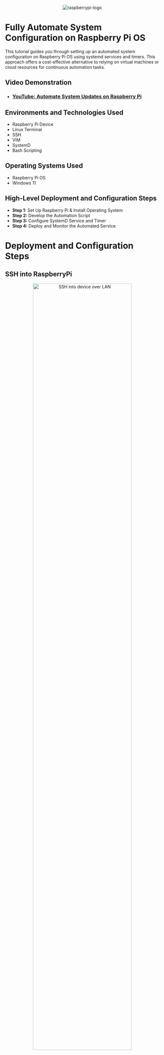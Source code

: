 <p align="center">
<img src="https://upload.wikimedia.org/wikipedia/commons/d/d1/Raspberry_Pi_OS_Logo.png" alt="raspberrypi-logo"/>
</p>

# Fully Automate System Configuration on Raspberry Pi OS

This tutorial guides you through setting up an automated system configuration on Raspberry Pi OS using systemd services and timers. This approach offers a cost-effective alternative to relying on virtual machines or cloud resources for continuous automation tasks.<br />

## Video Demonstration

- ### [YouTube: Automate System Updates on Raspberry Pi](https://www.youtube.com)

## Environments and Technologies Used

- Raspberry Pi Device
- Linux Terminal
- SSH
- VIM
- SystemD
- Bash Scripting

## Operating Systems Used

- Raspberry Pi OS
- Windows 11

## High-Level Deployment and Configuration Steps

- **Step 1:** Set Up Raspberry Pi & Install Operating System
- **Step 2:** Develop the Automation Script
- **Step 3:** Configure SystemD Service and Timer
- **Step 4:** Deploy and Monitor the Automated Service

# Deployment and Configuration Steps

## SSH into RaspberryPi
<p align="center">
  <img src="https://github.com/user-attachments/assets/297c9d8a-3c5a-4260-8c9f-cdea03dd0f78" height="80%" width="80%" alt="SSH into device over LAN"/>
</p>
<p>
  Begin by connecting to your Raspberry Pi via SSH over your local network. Ensure that SSH is enabled and that you can successfully log in to your device. This remote access is crucial for managing and deploying scripts without needing a direct monitor or keyboard connection.
</p>
<br />

## Create and Add Script to Automate the Updates
<p align="center">
  <img src="https://github.com/user-attachments/assets/e89687ee-23ba-4984-ae37-e8fdfbdf4042" height="80%" width="80%" alt="Script Development in VIM"/>
</p>
<p>
  Develop your automation script using VIM or your preferred text editor. This script will handle system updates, maintenance tasks, and any other configurations you wish to automate. Ensure the script has executable permissions and is tested manually before integrating it with systemd.
</p>
<br />

## Configure System-D Service File
<p align="center">
  <img src="https://github.com/user-attachments/assets/766c34ff-1030-44ae-b6ee-389d7bfab866" height="80%" width="80%" alt="SystemD Configuration"/>
</p>
<p>
  Configure systemd by creating a service and timer unit file. The service file defines the script to be executed, while the timer file schedules the execution at desired intervals (e.g., every 24 hours). Use `sudo` privileges to edit these files and ensure they have the correct permissions.
</p>
<br />

## Configure System-D Timer File
<p align="center">
  <img src="https://github.com/user-attachments/assets/7adaed39-1462-47de-99dc-72b10615b634" height="80%" width="80%" alt="SystemD Configuration"/>
</p>
<p>
  Configure systemd by creating a service and timer unit file. The service file defines the script to be executed, while the timer file schedules the execution at desired intervals (e.g., every 24 hours). Use `sudo` privileges to edit these files and ensure they have the correct permissions.
</p>
<br />

## Deploy the .service and .timer files, restart daemon, and check logs
<p align="center">
  <img src="https://github.com/user-attachments/assets/a79e1e0d-523c-48b0-b1f7-7a277c7a89d6" height="80%" width="80%" alt="Monitoring Service Logs"/>
<p>
  After deploying the service and timer, monitor the logs to verify that the automation runs as expected. Utilize `journalctl` to check for any errors and ensure that the script executes successfully at each scheduled interval. Adjust configurations as needed based on the log outputs.
</p>
<br />

# Detailed Steps

### Step 1: Set Up Raspberry Pi & Install Operating System
<p>
  - Download the latest Raspberry Pi OS image.<br />
  - Use tools like Balena Etcher to flash the OS onto your SD card.<br />
  - Insert the SD card into your Raspberry Pi and boot up.<br />
  - Connect to your network via Ethernet or Wi-Fi.<br />
  - Enable SSH by creating an empty `ssh` file in the boot partition.<br />
</p>
<br />

### Step 2: Develop the Automation Script
<p>
  - ** Create a directory for your scripts: **<br />
    <code>mkdir -p ~/scripts</code><br />
  - **Create and edit your automation script:**<br />
    <code>nano ~/scripts/auto_update.sh</code><br />
  - **Add the following content:**<br />
  
    ```bash
    #!/usr/bin/env bash

    LOGFILE="/home/pi/logs/auto_update.log"

    echo "===== Auto-Update Script Started at $(date) =====" >> "$LOGFILE"

    # Update package lists
    sudo apt-get update -y >> "$LOGFILE" 2>&1

    # Upgrade installed packages
    sudo apt-get upgrade -y >> "$LOGFILE" 2>&1

    # Remove unused packages
    sudo apt-get autoremove -y >> "$LOGFILE" 2>&1

    # Disk usage
    echo "Disk Usage:" >> "$LOGFILE"
    df -h >> "$LOGFILE" 2>&1

    # Memory usage
    echo "Memory Usage:" >> "$LOGFILE"
    free -h >> "$LOGFILE" 2>&1

    echo "===== Auto-Update Script Finished at $(date) =====" >> "$LOGFILE"
    echo "" >> "$LOGFILE"
    ```
  - **Make the script executable:**<br />
    <code>chmod +x ~/scripts/auto_update.sh</code><br />
</p>
<br />

### Step 3: Configure SystemD Service and Timer
<p>
  <strong>Create the Service File:</strong><br />
  
  - **Open the service file for editing:**<br />
  
    <code>sudo nano /etc/systemd/system/auto-update.service</code><br />
    
  - **Add the following content:**<br />
    
  ```ini
    [Unit]
    Description=Auto Update Raspberry Pi
    After=network.target

    [Service]
    Type=oneshot
    ExecStart=/home/pi/scripts/auto_update.sh
    User=pi #or your specific username
    Group=pi #or your specific group
    Restart=on-failure
    Environment=PATH=/usr/bin:/bin

    [Install]
    WantedBy=multi-user.target

```
  - **Save and exit.**<br /><br />

  <strong>Create the Timer File:</strong><br />
  - **Open the timer file for editing:**<br />
    <code>sudo nano /etc/systemd/system/auto-update.timer</code><br />
  - **Add the following content:**<br />
    ```ini
    [Unit]
    Description=Run auto-update service every 24 hours

    [Timer]
    OnBootSec=5min
    OnUnitActiveSec=24h
    Unit=auto-update.service

    [Install]
    WantedBy=timers.target
    ```
  - **Save and exit.**<br /><br />

  <strong>Enable and Start the Timer:</strong><br />
  - **Reload systemd to recognize the new unit files:**<br />
    <code>sudo systemctl daemon-reload</code><br />
  - **Enable the timer to start on boot:**<br />
    <code>sudo systemctl enable auto-update.timer</code><br />
  - **Start the timer immediately:**<br />
    <code>sudo systemctl start auto-update.timer</code><br />
</p>
<br />

### Step 4: Deploy and Monitor the Automated Service
<p>
  
  **Check Timer Status:**<br />
    <code>systemctl status auto-update.timer</code><br />
    Ensure it is active and the next run time is correct.<br /><br />

  **Check Service Logs:**<br />
    <code>journalctl -u auto-update.service -f</code><br />
    Monitor real-time logs to verify successful execution.<br /><br />

  **Review Script Logs:**<br />
    <code>cat /home/pi/logs/auto_update.log</code><br />
    Confirm that updates and system checks are being logged as expected.<br /><br />

  **Troubleshoot Issues:**<br />
    If the service fails to execute, check the following:<br />
    - Correct script path and permissions.<br />
    - Proper user and group settings in the service file.<br />
    - Environment variables and PATH settings.<br />
    - Any errors in the script itself.
</p>
<br />

## Conclusion

By following this tutorial, you have successfully automated system updates and checks on your Raspberry Pi using systemd services and timers. This setup ensures your device remains up-to-date and monitored without manual intervention, providing a reliable and efficient automation solution.

